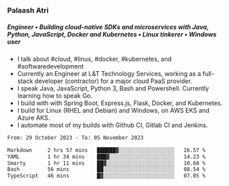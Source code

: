 ### Palaash Atri

##### Engineer • Building cloud-native SDKs and microservices with Java, Python, JavaScript, Docker and Kubernetes • Linux tinkerer • Windows user

- I talk about #cloud, #linux, #docker, #kubernetes, and #softwaredevelopment
- Currently an Engineer at L&T Technology Services, working as a full-stack developer (contractor) for a major cloud PaaS provider.
- I speak Java, JavaScript, Python 3, Bash and Powershell. Currently learning how to speak Go.
- I build with with Spring Boot, Express.js, Flask, Docker, and Kubernetes.
- I build for Linux (RHEL and Debian) and Windows, on AWS EKS and Azure AKS.
- I automate most of my builds with Github CI, Gitlab CI and Jenkins.

<!--
**palaashatri/palaashatri** is a ✨ _special_ ✨ repository because its `README.md` (this file) appears on your GitHub profile.

Here are some ideas to get you started:

- 🔭 I’m currently working on ...
- 🌱 I’m currently learning ...
- 👯 I’m looking to collaborate on ...
- 🤔 I’m looking for help with ...
- 💬 Ask me about ...
- 📫 How to reach me: ...
- 😄 Pronouns: ...
- ⚡ Fun fact: ...
-->

<!--START_SECTION:waka-->

```txt
From: 29 October 2023 - To: 05 November 2023

Markdown     2 hrs 57 mins   ██████▓░░░░░░░░░░░░░░░░░░   26.57 %
YAML         1 hr 34 mins    ███▓░░░░░░░░░░░░░░░░░░░░░   14.23 %
Smarty       1 hr 11 mins    ██▓░░░░░░░░░░░░░░░░░░░░░░   10.68 %
Bash         56 mins         ██░░░░░░░░░░░░░░░░░░░░░░░   08.54 %
TypeScript   46 mins         █▓░░░░░░░░░░░░░░░░░░░░░░░   07.05 %
```

<!--END_SECTION:waka-->
